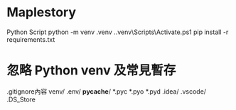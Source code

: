 # Maplestory
Python Script
python -m venv .venv
.\.venv\Scripts\Activate.ps1
pip install -r requirements.txt

# 忽略 Python venv 及常見暫存
.gitignore內容
venv/
.env/
__pycache__/
*.pyc
*.pyo
*.pyd
.idea/
.vscode/
.DS_Store
